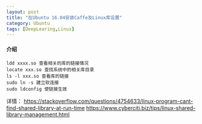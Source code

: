 ```yaml
---
layout: post
title: "在Ubuntu 16.04安装Caffe及Linux库设置"
category: Ubuntu
tags: [DeepLearing,Linux]
---
```


#### 介绍

```shell
ldd xxxx.so 查看相关的库的链接情况  
locate xxx.so 查找系统中的相关库目录  
ls -l xxx.so 查看库的链接  
sudo ln -s 建立软连接  
sudo ldconfig 使链接生效  
```

详情：
https://stackoverflow.com/questions/4754633/linux-program-cant-find-shared-library-at-run-time
https://www.cyberciti.biz/tips/linux-shared-library-management.html
